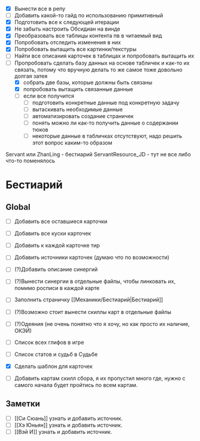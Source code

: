 - [x] Вынести все в репу
- [ ] Добавить какой-то гайд по использованию примитивный
- [x] Подготовить все к следующей итерации
- [x] Не забыть настроить Обсидиан на винде
- [x] Преобразовать все таблицы контента пв в читаемый вид
- [x] Попробовать отследить изменения в них
- [x] Попробовать вытащить все картинки/текстуры
- [ ] Найти все описания карточек в таблицах и попробовать вытащить их
- [ ] Пропробовать сделать базу данных на основе табличек и как-то их связать, потому что вручную делать то же самое тоже довольно долгая затея
	- [x] собрать две базы, которые должны быть связаны
	- [x] попробовать вытащить связанные данные
	- [ ] если все получится 
		- [ ] подготовить конкретные данные под конкретную задачу
		- [ ] вытаскивать необходимые данные
		- [ ] автоматизировать создание страничек
		- [ ] понять можно ли как-то получить данные  о содержании тюков
		- [ ] некоторые данные в табличках отсутствуют, надо решить этот вопрос каким-то образом

Servant или ZhanLing - бестиарий
ServantResource_JD - тут не все либо что-то поменялось


# Бестиарий

## Global
- [ ] Добавить все оставшиеся карточки
- [ ] Добавить все куски карточек
- [ ] Добавить к каждой карточке тир
- [ ] Добавить источники карточек (думаю что по возможности)
- [ ] (?)Добавить описание синергий
- [ ] (?)Вынести синергии в отдельные файлы, чтобы линковать их, помимо росписи в каждой карте
- [ ] Заполнить страничку [[Механики/Бестиарий|Бестиарий]]
- [ ] (?)Возможно стоит вынести скиллы карт в отдельные файлы
- [ ] (?)Одеяния (не очень понятно что я хочу, но как просто их наличие, ОКЭЙ)
- [ ] Список всех глифов в игре
- [ ] Список статов и судьб в Судьбе
- [x] Сделать шаблон для карточек
- [ ] Добавить картам скилл сбора, я их пропустил много где, нужно с самого начала будет пройтись по всем картам.


## Заметки
- [ ] [[Си Сюань]] узнать и добавить источник.
- [ ] [[Хэ Юньян]] узнать и добавить источник.
- [ ] [[Вэй И]] узнать и добавить источник.
